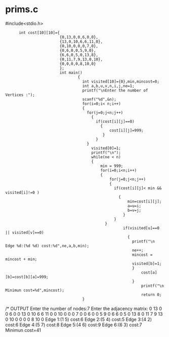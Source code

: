 # prims.c








#include<stdio.h>

          int cost[10][10]={
                            {0,13,0,0,6,0,0},
                            {13,0,10,6,6,11,0},
                            {0,10,0,0,0,7,0},
                            {0,6,0,0,5,9,0},
                            {6,6,0,5,0,13,8},
                            {0,11,7,9,13,0,10},
                            {0,0,0,0,8,10,0}
                            };
                            int main()
                                    {
                                      int visited[10]={0},min,mincost=0;
                                      int a,b,u,v,n,i,j,ne=1;
                                      printf("\nEnter the number of Vertices :");
                                      scanf("%d",&n);
                                      for(i=0;i< n;i++)
                                      {
                                        for(j=0;j<n;j++)
                                          {
                                            if(cost[i][j]==0)
                                              {
                                                  cost[i][j]=999;
                                               }
                                            }
                                        }
                                          visited[0]=1;
                                          printf("\n");
                                          while(ne < n)
                                          {
                                              min = 999;
                                              for(i=0;i<n;i++)
                                              {
                                                  for(j=0;j<n;j++)
                                                  {
                                                    if(cost[i][j]< min && visited[i]!=0 )
                                                      {
                                                          min=cost[i][j];
                                                          a=u=i;
                                                          b=v=j;
                                                        }
                                                    }
                                                }
                                                        if(visited[u]==0 || visited[v]==0)
                                                          {
                                                            printf("\n Edge %d:(%d %d) cost:%d",ne,a,b,min);
                                                            ne++;
                                                            mincost = mincost + min;
                                                            visited[b]=1;
                                                            }
                                                                cost[a][b]=cost[b][a]=999;
                                                            }
                                                                printf("\n Minimun cost=%d",mincost);
                                                                return 0;
                                      }
/* OUTPUT
Enter the number of nodes:7
Enter the adjacency matrix:
0 13 0 0 6 0 0
13 0 10 6 6 11 0
0 10 0 0 0 7 0
0 6 0 0 5 9 0
6 6 0 5 0 13 8
0 11 7 9 13 0 10
0 0 0 0 8 10 0
Edge 1:(1 5) cost:6
Edge 2:(5 4) cost:5
Edge 3:(4 2) cost:6
Edge 4:(5 7) cost:8
Edge 5:(4 6) cost:9
Edge 6:(6 3) cost:7
Minimun cost=41
